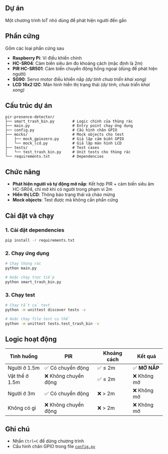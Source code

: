 ## Dự án

Một chương trình IoT nhỏ dùng để phát hiện người đến gần

## Phần cứng

Gồm các loại phần cứng sau

- **Raspberry Pi**: Vi điều khiển chính
- **HC-SR04**: Cảm biến siêu âm đo khoảng cách (mặc định là 2m)
- **PIR HC-SR501**: Cảm biến chuyển động hồng ngoại (dùng để phát hiện người)
- **SG90**: Servo motor điều khiển nắp _(dự tính chưa triển khai xong)_
- **LCD 16x2 I2C**: Màn hình hiển thị trạng thái _(dự tính, chưa triển khai xong)_

## Cấu trúc dự án

```
pir-presence-detector/
├── smart_trash_bin.py        # Logic chính của thùng rác
├── main.py                   # Entry point chạy ứng dụng
├── config.py                 # Cấu hình chân GPIO
├── mocks/                    # Mock objects cho test
│   ├── mock_gpiozero.py      # Giả lập cảm biến GPIO
│   └── mock_lcd.py           # Giả lập màn hình LCD
├── tests/                    # Test cases
│   └── test_trash_bin.py     # Unit tests cho thùng rác
└── requirements.txt          # Dependencies
```

## Chức năng

- **Phát hiện người và tự động mở nắp**: Kết hợp PIR + cảm biến siêu âm HC-SR04, chỉ mở khi có người trong phạm vi 2m
- **Hiển thị LCD**: Thông báo trạng thái và chào mừng
- **Mock objects**: Test được mà không cần phần cứng

## Cài đặt và chạy

### 1. Cài đặt dependencies

```bash
pip install -r requirements.txt
```

### 2. Chạy ứng dụng

```bash
# Chạy thùng rác
python main.py

# Hoặc chạy trực tiếp
python smart_trash_bin.py
```

### 3. Chạy test

```bash
# Chạy tất cả test
python -m unittest discover tests -v

# Hoặc chạy file test cụ thể
python -m unittest tests.test_trash_bin -v
```

## Logic hoạt động

| Tình huống     | PIR                  | Khoảng cách | Kết quả       |
| -------------- | -------------------- | ----------- | ------------- |
| Người ở 1.5m   | ✅ Có chuyển động    | ✅ ≤ 2m     | ✅ **MỞ NẮP** |
| Vật thể ở 1.5m | ❌ Không chuyển động | ✅ ≤ 2m     | ❌ Không mở   |
| Người ở 3m     | ✅ Có chuyển động    | ❌ > 2m     | ❌ Không mở   |
| Không có gì    | ❌ Không chuyển động | ❌ > 2m     | ❌ Không mở   |

## Ghi chú

- Nhấn `Ctrl+C` để dừng chương trình
- Cấu hình chân GPIO trong file [`config.py`](config.py)
